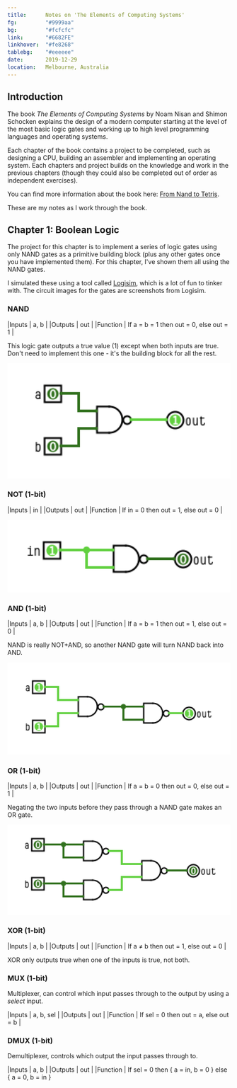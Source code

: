 ```yaml
---
title:      Notes on 'The Elements of Computing Systems'
fg:         "#9999aa"
bg:         "#fcfcfc"
link:       "#6682FE"
linkhover:  "#fe8268"
tablebg:    "#eeeeee"
date:       2019-12-29
location:   Melbourne, Australia
---
```


## Introduction
The book *The Elements of Computing Systems* by Noam Nisan and Shimon Schocken explains the design of a modern computer starting at the level of the most basic logic gates and working up to high level programming languages and operating systems.

Each chapter of the book contains a project to be completed, such as designing a CPU, building an assembler and implementing an operating system. Each chapters and project builds on the knowledge and work in the previous chapters (though they could also be completed out of order as independent exercises).

You can find more information about the book here: [From Nand to Tetris](https://www.nand2tetris.org).

These are my notes as I work through the book.

## Chapter 1: Boolean Logic

The project for this chapter is to implement a series of logic gates using only NAND gates as a primitive building block (plus any other gates once you have implemented them). For this chapter, I've shown them all using the NAND gates.

I simulated these using a tool called [Logisim](http://www.cburch.com/logisim/), which is a lot of fun to tinker with. The circuit images for the gates are screenshots from Logisim.

### NAND

|Inputs   | a, b |
|Outputs  | out  |
|Function | If a = b = 1 then out = 0, else out = 1 |

This logic gate outputs a true value (1) except when both inputs are true. Don't need to implement this one - it's the building block for all the rest.

![Circuit diagram of a NAND gate](/assets/images/programming/elements/1-nand.png)

### NOT (1-bit)

|Inputs   | in |
|Outputs  | out |
|Function | If in = 0 then out = 1, else out = 0 |

![Circuit diagram of a NOT gate made from a NAND gate](/assets/images/programming/elements/1-not.png)

### AND (1-bit)

|Inputs   | a, b |
|Outputs  | out |
|Function | If a = b = 1 then out = 1, else out = 0 |

NAND is really NOT+AND, so another NAND gate will turn NAND back into AND.

![Circuit diagram of an AND gate made from two NAND gates](/assets/images/programming/elements/1-and.png)

### OR (1-bit)

|Inputs   | a, b |
|Outputs  | out |
|Function | If a = b = 0 then out = 0, else out = 1 |

Negating the two inputs before they pass through a NAND gate makes an OR gate.

![Circuit diagram of an OR gate made from three NAND gates](/assets/images/programming/elements/1-or.png)

### XOR (1-bit)

|Inputs   | a, b |
|Outputs  | out |
|Function | If a ≠ b then out = 1, else out = 0 |

XOR only outputs true when one of the inputs is true, not both.



### MUX (1-bit)

Multiplexer, can control which input passes through to the output by using a *select* input.

|Inputs   | a, b, sel |
|Outputs  | out |
|Function | If sel = 0 then out = a, else out = b |

### DMUX (1-bit)

Demultiplexer, controls which output the input passes through to.

|Inputs   | a, b |
|Outputs  | out |
|Function | If sel = 0 then { a = in, b = 0 } else { a = 0, b = in }
